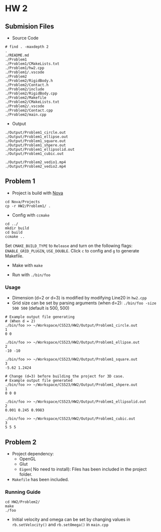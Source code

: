 # HW 2

## Submision Files

* Source Code

```
# find . -maxdepth 2
.
./README.md
./Problem1
./Problem1/CMakeLists.txt
./Problem1/hw2.cpp
./Problem1/.vscode
./Problem2
./Problem2/RigidBody.h
./Problem2/Contact.h
./Problem2/include
./Problem2/RigidBody.cpp
./Problem2/Makefile
./Problem2/CMakeLists.txt
./Problem2/.vscode
./Problem2/Contact.cpp
./Problem2/main.cpp
```

* Output

```
./Output/Problem1_circle.out
./Output/Problem1_ellipse.out
./Output/Problem1_square.out
./Output/Problem1_shpere.out
./Output/Problem1_ellipsolid.out
./Output/Problem1_cubic.out

./Output/Problem2_vedio1.mp4
./Output/Problem2_vedio2.mp4
```

## Problem 1

* Project is build with [Nova](https://github.com/OrionQuest/Nova)
```
cd Nova/Projects
cp -r HW2/Problem1/ .
```

* Config with `ccmake`
```
cd ../
mkdir build
cd build
ccmake ..
```
Set `CMAKE_BUILD_TYPE` to `Release` and turn on the following flags: `ENABLE_GRID_PLUGIN`, `USE_DOUBLE`. Click `c` to config and `g` to generate Makefile.

* Make with `make`

* Run with `./bin/foo`

### Usage
* Dimension (d=2 or d=3) is modified by modifying Line20 in `hw2.cpp`
* Grid size can be set by parsing arguments (when d=2): `./bin/foo -size 500 500` (default is 500, 500)

```
# Example output file generating
# (When d = 2)
./bin/foo >> ~/Workspace/CS523/HW2/Output/Problem1_circle.out
1
0 0

./bin/foo >> ~/Workspace/CS523/HW2/Output/Problem1_ellipse.out
2
-10 -10

./bin/foo >> ~/Workspace/CS523/HW2/Output/Problem1_square.out
3
-5.62 1.2424

# Change (d=3) before building the project for 3D case.
# Example output file generated
./bin/foo >> ~/Workspace/CS523/HW2/Output/Problem1_shpere.out
1
0 0 0

./bin/foo >> ~/Workspace/CS523/HW2/Output/Problem1_ellipsolid.out
2
0.001 0.245 0.9983

./bin/foo >> ~/Workspace/CS523/HW2/Output/Problem1_cubic.out
3
5 5 5
```

## Problem 2

* Project dependency: 
	* OpenGL
	* Glut
	* `Eigen`( No need to install): Files has been included in the project folder.
* `Makefile` has been included. 

### Running Guide
```
cd HW2/Problem2/
make
./foo
```

* Initial velocity and omega can be set by changing values in `rb.setVelocity()` and `rb.setOmega()` in `main.cpp`

